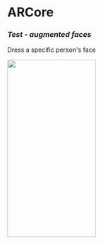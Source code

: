 # ARCore

### _Test - augmented faces_
    
    
Dress a specific person's face


<img src="https://user-images.githubusercontent.com/19375957/121218385-a6ef3200-c8bd-11eb-8d41-7011c95b51d6.gif" width="200" height="400">
